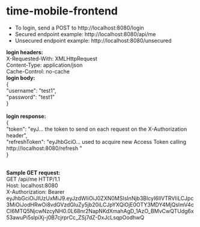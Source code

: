 # time-mobile-frontend
<ul>
<li>To login, send a POST to http://localhost:8080/login</li>
<li>Secured endpoint example: http://localhost:8080/api/me</li>
<li>Unsecured endpoint example: http://localhost:8080/unsecured</li>
</ul>
<b>login headers:</b></br>
X-Requested-With: XMLHttpRequest</br>
Content-Type: application/json</br>
Cache-Control: no-cache</br>
<b>login body:</b></br>
{</br>
"username": "test1",</br>
"password": "test1"</br>
}</br>
</br>
<b>login response:</b></br>
{</br>
"token": "eyJ... the token to send on each request on the X-Authorization header", </br>
"refreshToken": "eyJhbGciO... used to acquire new Access Token calling http://localhost:8080/refresh "</br>
}
</br></br>

<b>Sample GET request:</b></br>
GET /api/me HTTP/1.1</br>
Host: localhost:8080</br>
X-Authorization: Bearer eyJhbGciOiJIUzUxMiJ9.eyJzdWIiOiJ0ZXN0MSIsInNjb3BlcyI6IlVTRVIiLCJpc3MiOiJodHRwOi8vdGVzdGluZy5jb20iLCJpYXQiOjE0OTY3MDY4MjQsImV4cCI6MTQ5NjcwNzcyNH0.0L68nr2NapNKdXmahAgD_1AzO_BMvCwQTUdg6x53awuPi5slpiXj-j0B7cjrprCc_ZSj7dZ-DxJcLsqpOodhwQ
